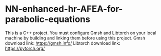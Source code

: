 # NN-enhanced-hr-AFEA-for-parabolic-equations
This is a C++ project. 
You must configure Gmsh and Libtorch on your local machine by building and linking them before using this project.
Gmsh download link: https://gmsh.info/
Libtorch download link: https://pytorch.org/
